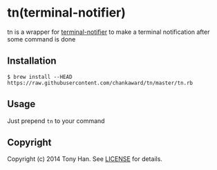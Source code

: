 # tn(terminal-notifier)

tn is a wrapper for [terminal-notifier](https://github.com/alloy/terminal-notifier)
to make a terminal notification after some command is done

## Installation

```
$ brew install --HEAD https://raw.githubusercontent.com/chankaward/tn/master/tn.rb
```

## Usage

Just prepend `tn` to your command

## Copyright

Copyright (c) 2014 Tony Han. See [LICENSE](/LICENSE) for details.
